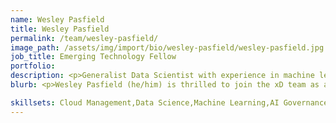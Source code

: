 ```yaml
---
name: Wesley Pasfield
title: Wesley Pasfield
permalink: /team/wesley-pasfield/
image_path: /assets/img/import/bio/wesley-pasfield/wesley-pasfield.jpg
job_title: Emerging Technology Fellow
portfolio:
description: <p>Generalist Data Scientist with experience in machine learning, analytics, and technical management across healthcare, enterprise cloud, consumer retail and advertising industries in both enterprise and start-up environments. Adjunct Professor for Applied AI and Data Science MS programs. Interested in evaluation and governance around consumer facing large language model-based experiences.</p>
blurb: <p>Wesley Pasfield (he/him) is thrilled to join the xD team as an Emerging Technology Fellow. With 13 years of experience in Data Science, Analytics, and Machine Learning, Wesley has worked across various industries, including healthcare, consumer electronics, consumer packaged goods, gaming, and advertising.  For the past 2.5 years, he served as the Head of Data Science for Lark Health, a telehealth company that helps users manage and prevent chronic conditions. Prior to Lark, Wesley spent over 5 years at Amazon & AWS, holding positions such as Data Scientist at Twitch, Senior Data Scientist in the Machine Learning Specialty Practice of AWS Professional Services, and Senior Data Scientist at Amazon Advertising.</p><p>Before his time at Amazon, Wesley worked as a Data Scientist for GoPro, focusing on User Analytics, and at the Nielsen Company as a statistical modeler, evaluating the impact of marketing on product sales for CPG companies.</p><p>Wesley holds an MS in Predictive Analytics from Northwestern University and a BS in Management from Boston College. He also serves as an adjunct professor in the University of San Diego's Applied Artificial Intelligence and Applied Data Science programs. Based in the Denver metro area, Wesley lives with his wife and daughter.</p><p>In this fellowship, Wesley is particularly interested in AI policy pertaining to large language models, notably regulations on data and evaluation, as well as the Census 2030 project.</p>

skillsets: Cloud Management,Data Science,Machine Learning,AI Governance
---
```

